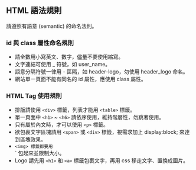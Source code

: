 
## HTML 語法規則


請遵照有語意 (semantic) 的命名法則。

### id 與 class 屬性命名規則

  * 請全數用小寫英文、數字，儘量不要使用縮寫。
  * 文字連結可使用 _ 符號，如 user_name。
  * 語意分隔符號一律用 - 區隔，如 header-logo，勿使用 header_logo 命名。
  * 網站單一頁面不能有同名的 id 屬性，應使用 class 屬性。

### HTML Tag 使用規則

  * 排版請使用 `<div>` 標籤，列表才能用 `<table>` 標籤。
  * 單一頁面中 `<h1>` ~ `<h6>` 請依序使用，維持階層性，勿跳著使用。
  * 只有屬於內文時，才可以使用 `<p>` 標籤。
  * 欲包裹文字區塊請用 `<span>` 或 `<div>` 標籤，視需求加上 display:block; 來達到區塊效果。
  * `<img> 標籤都要用 `<div>` 包起來並限制大小。
  * Logo 請先用 `<h1>` 和 `<a>` 標籤包裹文字，再用 css 移走文字、置換成圖片。
  